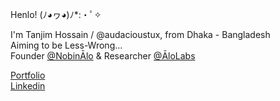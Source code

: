 Henlo! (ﾉ◕ヮ◕)ﾉ*:・ﾟ✧

I'm Tanjim Hossain / @audacioustux, from Dhaka - Bangladesh  
Aiming to be Less-Wrong...  
Founder [@NobinĀlo](https://nobinalo.com/) & Researcher [@ĀloLabs](https://alo.dev/)  

[Portfolio](https://audacioustux.com)  
[Linkedin](https://www.linkedin.com/in/audacioustux/)  
